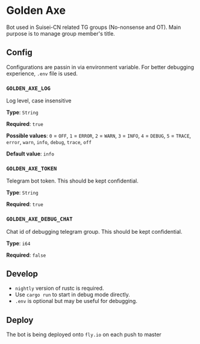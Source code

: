 # Golden Axe

Bot used in Suisei-CN related TG groups (No-nonsense and OT). Main purpose is to manage group member's title.

## Config

Configurations are passin in via environment variable. For better debugging experience, `.env` file is used.

### `GOLDEN_AXE_LOG`

Log level, case insensitive

**Type**: `String`

**Required**: `true`

**Possible values**: `0` = `OFF`, `1` = `ERROR`, `2` = `WARN`, `3` = `INFO`, `4` = `DEBUG`, `5` = `TRACE`, `error`, `warn`, `info`, `debug`, `trace`, `off`

**Default value**: `info`

### `GOLDEN_AXE_TOKEN`

Telegram bot token. This should be kept confidential.

**Type**: `String`

**Required**: `true`

### `GOLDEN_AXE_DEBUG_CHAT`

Chat id of debugging telegram group. This should be kept confidential.

**Type**: `i64`

**Required**: `false`

## Develop

- `nightly` version of rustc is required.
- Use `cargo run` to start in debug mode directly.
- `.env` is optional but may be useful for debugging.

## Deploy

The bot is being deployed onto `fly.io` on each push to master

